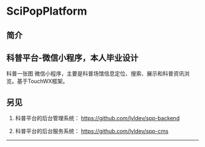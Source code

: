 # SciPopPlatform
## 简介
  科普平台-微信小程序，本人毕业设计
---
  科普一张图 微信小程序，主要是科普场馆信息定位、搜索、展示和科普资讯浏览。基于TouchWX框架。
  
## 另见
  1. 科普平台的后台管理系统：
  <https://github.com/lyldev/spp-backend>
  
  2. 科普平台的后台服务系统：
  <https://github.com/lyldev/spp-cms>
---


